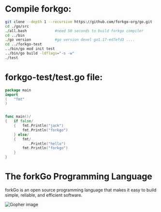 # Compile forkgo:
```bash
git clone --depth 1 --recursive https://github.com/forkgo-org/go.git
cd ./go/src
./all.bash             #need 50 seconds to build forkgo compiler
cd ../bin
./go version           #go version devel go1.17-ed7efd3 ....
cd ../forkgo-test
../bin/go mod init test
../bin/go build -ldflags="-s -w"
./test
```

# forkgo-test/test.go file:

```go
package main
import
(   "fmt"
)


func main()/
{   if false/
    {   fmt.Println("jack")
        fmt.Println("forkgo")
    } else/
    {   fmt/
           .Println("hello")
        fmt.Println("forkgo")
    }
}

```

# The forkGo Programming Language

forkGo is an open source programming language that makes it easy to build simple,
reliable, and efficient software.

![Gopher image](https://avatars.githubusercontent.com/u/86223803)
